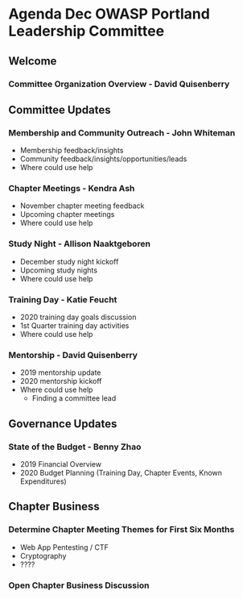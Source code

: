 # Agenda Dec OWASP Portland Leadership Committee

## Welcome 

### Committee Organization Overview - David Quisenberry

## Committee Updates

### Membership and Community Outreach - John Whiteman

- Membership feedback/insights
- Community feedback/insights/opportunities/leads
- Where could use help

### Chapter Meetings - Kendra Ash

- November chapter meeting feedback
- Upcoming chapter meetings
- Where could use help

### Study Night - Allison Naaktgeboren

- December study night kickoff
- Upcoming study nights
- Where could use help

### Training Day - Katie Feucht

- 2020 training day goals discussion
- 1st Quarter training day activities
- Where could use help

### Mentorship - David Quisenberry

- 2019 mentorship update
- 2020 mentorship kickoff
- Where could use help
  - Finding a committee lead

## Governance Updates

### State of the Budget - Benny Zhao

- 2019 Financial Overview
- 2020 Budget Planning (Training Day, Chapter Events, Known Expenditures)

## Chapter Business

### Determine Chapter Meeting Themes for First Six Months 

- Web App Pentesting / CTF
- Cryptography
- ????

### Open Chapter Business Discussion

